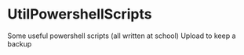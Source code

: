 # UtilPowershellScripts
 Some useful powershell scripts (all written at school)
 Upload to keep a backup
